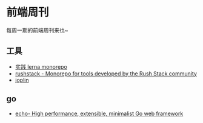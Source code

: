 # 前端周刊
每周一期的前端周刊来也~


## 工具

* [实践 lerna monorepo](https://segmentfault.com/a/1190000039284391)
* [rushstack - Monorepo for tools developed by the Rush Stack community](https://github.com/microsoft/rushstack)
* [joplin](https://discourse.joplinapp.org/)

## go

* [echo- High performance, extensible, minimalist Go web framework](https://echo.labstack.com/)
